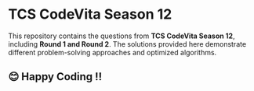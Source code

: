 # TCS CodeVita Season 12  

This repository contains the questions from **TCS CodeVita Season 12**, including **Round 1 and Round 2**. 
The solutions provided here demonstrate different problem-solving approaches and optimized algorithms.  

## 😊 Happy Coding !!
